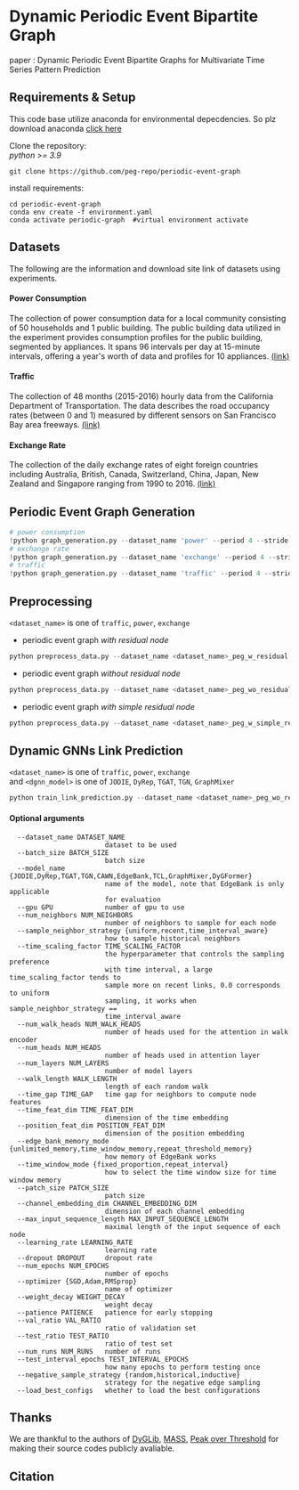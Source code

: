 # Dynamic Periodic Event Bipartite Graph
paper : Dynamic Periodic Event Bipartite Graphs for Multivariate Time Series Pattern Prediction

## Requirements & Setup
This code base utilize anaconda for environmental depecdencies.
So plz download anaconda  [click here](https://www.anaconda.com/download)  

Clone the repository:  
<em>python >= 3.9</em>
```
git clone https://github.com/peg-repo/periodic-event-graph
```

install requirements:
```
cd periodic-event-graph
conda env create -f environment.yaml
conda activate periodic-graph  #virtual environment activate
```

## Datasets
The following are the information and download site link of datasets using experiments.

#### Power Consumption 
The collection of power consumption data for a local community consisting of 50 households and 1 public building. The public building data utilized in the experiment provides consumption profiles for the public building, segmented by appliances. It spans 96 intervals per day at 15-minute intervals, offering a year's worth of data and profiles for 10 appliances. [(link)](https://zenodo.org/records/6778401)  

#### Traffic 
The collection of 48 months (2015-2016) hourly data from the California Department of Transportation. The data describes the road occupancy rates (between 0 and 1) measured by different sensors on San Francisco Bay area freeways. [(link)](https://pems.dot.ca.gov)  

#### Exchange Rate   
The collection of the daily exchange rates of eight foreign countries including Australia, British, Canada, Switzerland, China, Japan, New Zealand and Singapore ranging from 1990 to 2016. [(link)](https://github.com/MTS-BenchMark/MvTS?tab=readme-ov-file)

## Periodic Event Graph Generation

```python
# power consumption
!python graph_generation.py --dataset_name 'power' --period 4 --stride 4 --motif 5 --cluster 2
# exchange rate
!python graph_generation.py --dataset_name 'exchange' --period 4 --stride 4 --motif 3 --cluster 2
# traffic
!python graph_generation.py --dataset_name 'traffic' --period 4 --stride 4 --motif 3 --cluster 3
```

## Preprocessing
`<dataset_name>` is one of `traffic`, `power`, `exchange`
* periodic event graph <em>with residual node</em>
```python
python preprocess_data.py --dataset_name <dataset_name>_peg_w_residual
```
* periodic event graph <em>without residual node</em>
```python
python preprocess_data.py --dataset_name <dataset_name>_peg_wo_residual
```
* periodic event graph <em>with simple residual node</em>
```python
python preprocess_data.py --dataset_name <dataset_name>_peg_w_simple_residual
```

## Dynamic GNNs Link Prediction
`<dataset_name>` is one of `traffic`, `power`, `exchange`    
and `<dgnn_model>` is one of `JODIE`, `DyRep`, `TGAT`, `TGN`, `GraphMixer`
```python
python train_link_prediction.py --dataset_name <dataset_name>_peg_wo_residual --model_name <dgnn_model> --load_best_configs --num_runs 5 --num_epochs 10
```
#### Optional arguments
```
  --dataset_name DATASET_NAME
                        dataset to be used
  --batch_size BATCH_SIZE
                        batch size
  --model_name {JODIE,DyRep,TGAT,TGN,CAWN,EdgeBank,TCL,GraphMixer,DyGFormer}
                        name of the model, note that EdgeBank is only applicable
                        for evaluation
  --gpu GPU             number of gpu to use
  --num_neighbors NUM_NEIGHBORS
                        number of neighbors to sample for each node
  --sample_neighbor_strategy {uniform,recent,time_interval_aware}
                        how to sample historical neighbors
  --time_scaling_factor TIME_SCALING_FACTOR
                        the hyperparameter that controls the sampling preference
                        with time interval, a large time_scaling_factor tends to
                        sample more on recent links, 0.0 corresponds to uniform
                        sampling, it works when sample_neighbor_strategy ==
                        time_interval_aware
  --num_walk_heads NUM_WALK_HEADS
                        number of heads used for the attention in walk encoder
  --num_heads NUM_HEADS
                        number of heads used in attention layer
  --num_layers NUM_LAYERS
                        number of model layers
  --walk_length WALK_LENGTH
                        length of each random walk
  --time_gap TIME_GAP   time gap for neighbors to compute node features
  --time_feat_dim TIME_FEAT_DIM
                        dimension of the time embedding
  --position_feat_dim POSITION_FEAT_DIM
                        dimension of the position embedding
  --edge_bank_memory_mode {unlimited_memory,time_window_memory,repeat_threshold_memory}
                        how memory of EdgeBank works
  --time_window_mode {fixed_proportion,repeat_interval}
                        how to select the time window size for time window memory
  --patch_size PATCH_SIZE
                        patch size
  --channel_embedding_dim CHANNEL_EMBEDDING_DIM
                        dimension of each channel embedding
  --max_input_sequence_length MAX_INPUT_SEQUENCE_LENGTH
                        maximal length of the input sequence of each node
  --learning_rate LEARNING_RATE
                        learning rate
  --dropout DROPOUT     dropout rate
  --num_epochs NUM_EPOCHS
                        number of epochs
  --optimizer {SGD,Adam,RMSprop}
                        name of optimizer
  --weight_decay WEIGHT_DECAY
                        weight decay
  --patience PATIENCE   patience for early stopping
  --val_ratio VAL_RATIO
                        ratio of validation set
  --test_ratio TEST_RATIO
                        ratio of test set
  --num_runs NUM_RUNS   number of runs
  --test_interval_epochs TEST_INTERVAL_EPOCHS
                        how many epochs to perform testing once
  --negative_sample_strategy {random,historical,inductive}
                        strategy for the negative edge sampling
  --load_best_configs   whether to load the best configurations
```

## Thanks
We are thankful to the authors of
[DyGLib](https://github.com/yule-BUAA/DyGLib/tree/master),
[MASS](https://github.com/tylerwmarrs/mass-ts),
[Peak over Threshold](https://github.com/cbhua/peak-over-threshold)
for making their source codes publicly avaliable.

## Citation